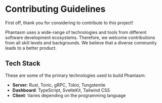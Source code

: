 # Contributing Guidelines

First off, thank you for considering to contribute to this project!

Phantasm uses a wide-range of technologies and tools from different software
development ecosystems. Therefore, we welcome contributions from all skill
levels and backgrounds. We believe that a diverse community leads to a better
product.

## Tech Stack

These are some of the primary technologies used to build Phantasm:

- **Server**: Rust, Tonic, gRPC, Tokio, Tungstenite
- **Dashboard**: TypeScript, SvelteKit, Tailwind CSS
- **Client**: Varies depending on the programming language
